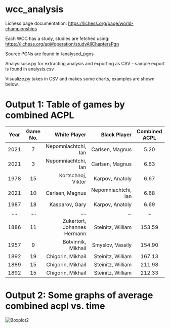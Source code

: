 # wcc_analysis

Lichess page documentation: https://lichess.org/page/world-championships

Each WCC has a study, studies are fetched using: https://lichess.org/api#operation/studyAllChaptersPgn

Source PGNs are found in /analysed_pgns

Analysiscsv.py for extracting analysis and exporting as CSV - sample export is found in analysis.csv

Visualize.py takes in CSV and makes some charts, examples are shown below.

# Output 1: Table of games by combined ACPL

|Year|Game No.|         White Player          |      Black Player    |Combined ACPL|
|:--:|:------:|------------------------------:|---------------------:|:-----------:|
|2021|    7   |          Nepomniachtchi, Ian  |     Carlsen, Magnus  |     5.20    |
|2021|    3   |          Nepomniachtchi, Ian  |     Carlsen, Magnus  |     6.63    |
|1978|   15   |           Kortschnoj, Viktor  |     Karpov, Anatoly  |     6.67    |
|2021|   10   |              Carlsen, Magnus  | Nepomniachtchi, Ian  |     6.68    |
|1987|   18   |               Kasparov, Gary  |     Karpov, Anatoly  |     6.69    |
|....|  ....  |              ....             |          ...         |        ...  |
|1886|   11   |  Zukertort, Johannes Hermann  |   Steinitz, William  |   153.59    |
|1957|    9   |           Botvinnik, Mikhail  |    Smyslov, Vassily  |   154.90    |
|1892|   19   |            Chigorin, Mikhail  |   Steinitz, William  |   167.13    |
|1889|   15   |            Chigorin, Mikhail  |   Steinitz, William  |   211.98    |
|1892|   15   |            Chigorin, Mikhail  |   Steinitz, William  |   212.33    |



# Output 2: Some graphs of average combined acpl vs. time

![Boxplot2](https://github.com/michael1241/wcc_analysis/blob/master/boxplot_color_champ.png)
